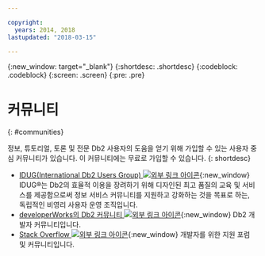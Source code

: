 ```yaml
---

copyright:
  years: 2014, 2018
lastupdated: "2018-03-15"

---
```


<!-- Attribute definitions --> 
{:new_window: target="_blank"}
{:shortdesc: .shortdesc}
{:codeblock: .codeblock}
{:screen: .screen}
{:pre: .pre}

# 커뮤니티
{: #communities}

정보, 튜토리얼, 토론 및 전문 Db2 사용자의 도움을 얻기 위해 가입할 수 있는 사용자 중심 커뮤니티가 있습니다. 이 커뮤니티에는 무료로 가입할 수 있습니다.
{: shortdesc}

* [IDUG(International Db2 Users Group) ![외부 링크 아이콘](../../icons/launch-glyph.svg "외부 링크 아이콘")](https://www.idug.org/){:new_window} IDUG®는 Db2의 효율적 이용을 장려하기 위해 디자인된 최고 품질의 교육 및 서비스를 제공함으로써 정보 서비스 커뮤니티를 지원하고 강화하는 것을 목표로 하는, 독립적인 비영리 사용자 운영 조직입니다.
* [developerWorks의 Db2 커뮤니티 ![외부 링크 아이콘](../../icons/launch-glyph.svg "외부 링크 아이콘")](https://developer.ibm.com/data/db2/){:new_window} Db2 개발자 커뮤니티입니다.
* [Stack Overflow ![외부 링크 아이콘](../../icons/launch-glyph.svg "외부 링크 아이콘")](https://stackoverflow.com/users/login?ssrc=anon_ask&returnurl=https%3a%2f%2fstackoverflow.com%2fquestions%2fask%3ftags%3ddashdb){:new_window} 개발자를 위한 지원 포럼 및 커뮤니티입니다.
